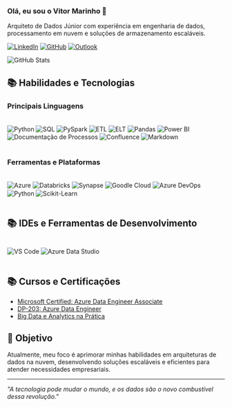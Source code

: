 ### Olá, eu sou o Vitor Marinho 🌟  

Arquiteto de Dados Júnior com experiência em engenharia de dados, processamento em nuvem e soluções de armazenamento escaláveis.

[![LinkedIn](https://img.shields.io/badge/LinkedIn-0077B5?style=for-the-badge&logo=linkedin&logoColor=white)](https://www.linkedin.com/in/vitor-marinho/)
[![GitHub](https://img.shields.io/badge/GitHub-181717?style=for-the-badge&logo=github&logoColor=white)](https://github.com/VitorSMarinho)
[![Outlook](https://img.shields.io/badge/Outlook-0078D4?style=for-the-badge&logo=microsoft-outlook&logoColor=white)](mailto:vtechdata.solutions@outlook.com.br)

![GitHub Stats](https://github-readme-stats.vercel.app/api?username=VitorSMarinho&show_icons=true&theme=dark)

## 📚 Habilidades e Tecnologias

### Principais Linguagens

<div style="display: inline_black"><br/>
    <img align="center" alt="Python" src="https://img.shields.io/badge/Python-14354C?style=for-the-badge&logo=python&logoColor=white" />
    <img align="center" alt="SQL" src="https://img.shields.io/badge/SQL-025E8C?style=for-the-badge&logo=sqlite&logoColor=white" />
    <img align="center" alt="PySpark" src="https://img.shields.io/badge/Apache%20Spark-FDEE21?style=for-the-badge&logo=apachespark&logoColor=black" />
    <img align="center" alt="ETL" src="https://img.shields.io/badge/ETL-Informational?style=for-the-badge&logo=databricks&logoColor=white" />
    <img align="center" alt="ELT" src="https://img.shields.io/badge/ELT-Informational?style=for-the-badge&logo=azure-data-factory&logoColor=white" />
    <img align="center" alt="Pandas" src="https://img.shields.io/badge/Pandas-150458?style=for-the-badge&logo=pandas&logoColor=white" />
    <img align="center" alt="Power BI" src="https://img.shields.io/badge/Power%20BI-F2C811?style=for-the-badge&logo=power-bi&logoColor=black" />
    <img align="center" alt="Documentação de Processos" src="https://img.shields.io/badge/Documentação_de_Processos-Informational?style=for-the-badge&logo=microsoft-word&logoColor=white" />
    <img align="center" alt="Confluence" src="https://img.shields.io/badge/Confluence-172B4D?style=for-the-badge&logo=confluence&logoColor=white" />
    <img align="center" alt="Markdown" src="https://img.shields.io/badge/Markdown-000000?style=for-the-badge&logo=markdown&logoColor=white" />

    
</div><br/>

### Ferramentas e Plataformas

<div style="display: inline_black"><br/>
    <img align="center" alt="Azure" src="https://img.shields.io/badge/Microsoft_Azure-0089D6?style=for-the-badge&logo=microsoft-azure&logoColor=white" />
    <img align="center" alt="Databricks" src="https://img.shields.io/badge/Databricks-FF3621?style=for-the-badge&logo=databricks&logoColor=white" />
    <img align="center" alt="Synapse" src="https://img.shields.io/badge/Azure_Synapse-0078D4?style=for-the-badge&logo=microsoft&logoColor=white" />
    <img align="center" alt="Goodle Cloud" src="https://img.shields.io/badge/Google_Cloud-4285F4?style=for-the-badge&logo=google-cloud&logoColor=white" />
    <img align="center" alt="Azure DevOps" src="https://img.shields.io/badge/Azure%20DevOps-0078D7?style=for-the-badge&logo=azure-devops&logoColor=white" />
    <img align="center" alt="Python" src="https://img.shields.io/badge/Python-3776AB?style=for-the-badge&logo=python&logoColor=white" />
    <img align="center" alt="Scikit-Learn" src="https://img.shields.io/badge/Scikit--Learn-F7931E?style=for-the-badge&logo=scikit-learn&logoColor=white" />
    
</div><br/>

## 📚 IDEs e Ferramentas de Desenvolvimento

<div style="display: inline_black"><br/>
    <img align="center" alt="VS Code" src="https://img.shields.io/badge/Visual_Studio_Code-0078D4?style=for-the-badge&logo=visual-studio-code&logoColor=white" />
    <img align="center" alt="Azure Data Studio" src="https://img.shields.io/badge/Azure_Data_Studio-0078D4?style=for-the-badge&logo=microsoft&logoColor=white" />
</div><br/>

## 📚 Cursos e Certificações

- [Microsoft Certified: Azure Data Engineer Associate](https://www.microsoft.com/en-us/learning/certification-overview.aspx)  
- [DP-203: Azure Data Engineer](https://learn.microsoft.com/en-us/certifications/exams/dp-203/)  
- [Big Data e Analytics na Prática](https://www.dio.me/certificate/729CEA7C/share)  

## 🎯 Objetivo

Atualmente, meu foco é aprimorar minhas habilidades em arquiteturas de dados na nuvem, desenvolvendo soluções escaláveis e eficientes para atender necessidades empresariais.

---

*"A tecnologia pode mudar o mundo, e os dados são o novo combustível dessa revolução."*

